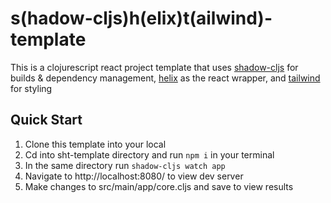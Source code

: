 # s(hadow-cljs)h(elix)t(ailwind)-template
This is a clojurescript react project template that uses [shadow-cljs](https://github.com/thheller/shadow-cljs) for builds & dependency management, [helix](https://github.com/lilactown/helix) as the react wrapper, and [tailwind](https://tailwindcss.com/) for styling
## Quick Start
1. Clone this template into your local
2. Cd into sht-template directory and run `npm i` in your terminal
3. In the same directory run `shadow-cljs watch app`
4. Navigate to http://localhost:8080/ to view dev server
5. Make changes to src/main/app/core.cljs and save to view results
